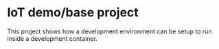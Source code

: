 # IoT demo/base project
This project shows how a development environment can be setup to run inside a development container.

